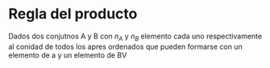 # Regla del producto
Dados dos conjutnos A y B con $n_A$ y $n_B$ elemento cada uno respectivamente al conidad de todos los apres ordenados que pueden formarse con un elemento de a y un elemento de BV